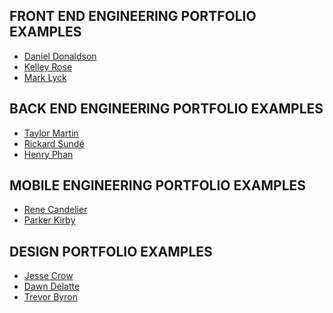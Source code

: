 ## FRONT END ENGINEERING PORTFOLIO EXAMPLES

* <a href="http://colorturtle.github.io/portfolio-C/" target="_blank">Daniel Donaldson</a>
* <a href="https://www.kelleyrose.co/" target="_blank">Kelley Rose</a>
* <a href="https://marklyck.com/" target="_blank">Mark Lyck</a>

## BACK END ENGINEERING PORTFOLIO EXAMPLES

* <a href="http://taylormartin.github.io/" target="_blank">Taylor Martin</a>
* <a href="http://sunden.io/#/" target="_blank">Rickard Sundé</a>
* <a href="https://www.htphan.com/" target="_blank">Henry Phan</a>

## MOBILE ENGINEERING PORTFOLIO EXAMPLES

* <a href="http://renecandelier.com/" target="_blank">Rene Candelier</a>
* <a href="http://www.parkerkirby.com/" target="_blank">Parker Kirby</a>

## DESIGN PORTFOLIO EXAMPLES

* <a href="https://jessecrow.com/" target="_blank">Jesse Crow</a>
* <a href="http://dawndelatte.com/" target="_blank">Dawn Delatte</a>
* <a href="http://www.trevorbyrondesign.com/" target="_blank">Trevor Byron</a>
